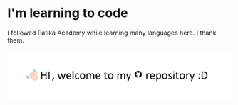 # I'm learning to code

I followed Patika Academy while learning many languages here. I thank them. 

![entriy mesage](/images/entry%20masage.jpg)